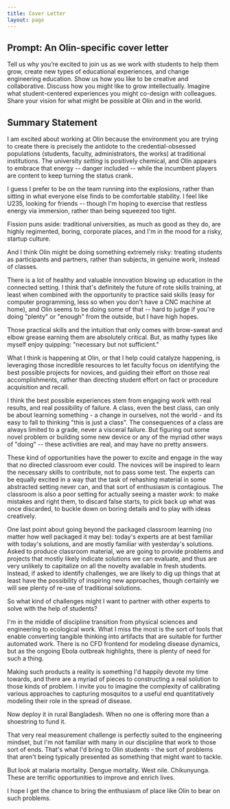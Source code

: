```yaml
---
title: Cover Letter
layout: page
---
```


## Prompt: An Olin-specific cover letter

Tell us why you’re excited to join us as we work with students to help them
grow, create new types of educational experiences, and change engineering
education. Show us how you like to be creative and collaborative. Discuss how
you might like to grow intellectually. Imagine what student-centered experiences
you might co-design with colleagues. Share your vision for what might be
possible at Olin and in the world.

## Summary Statement

I am excited about working at Olin because the environment you are trying to create
there is precisely the antidote to the credential-obsessed populations (students,
faculty, administrators, the works) at traditional institutions.  The university
*setting* is positively chemical, and Olin appears to embrace that energy --
danger included -- while the incumbent players are content to keep turning the
status crank.

I guess I prefer to be on the team running into the explosions, rather than sitting in
what everyone else finds to be comfortable stability.  I feel like U235, looking
for friends -- though I'm hoping to exercise that restless energy via immersion,
rather than being squeezed too tight.

Fission puns aside: traditional universities, as much as good as they do, are
highly regimented, boring, corporate places, and I'm in the mood for a risky, startup culture.

And I think Olin might be doing something extremely risky: treating students as
participants and partners, rather than subjects, in genuine work, instead of classes.

There is a lot of healthy and valuable innovation blowing up education in the
connected setting.  I think that's definitely the future of rote skills training,
at least when combined with the opportunity to practice said skills (easy for computer programming,
less so when you don't have a CNC machine at home), and Olin seems to be doing some
of that -- hard to judge if you're doing "plenty" or "enough" from the outside,
but I have high hopes.

Those practical skills and the intuition that only comes with brow-sweat and elbow
grease earning them are absolutely critical.  But, as mathy types like myself enjoy
quipping: "necessary but not sufficient."

What I think is happening at Olin, or that I help could catalyze happening, is leveraging those
incredible resources to let faculty focus on identifying the best possible projects
for novices, and guiding their effort on those real accomplishments, rather than directing
student effort on fact or procedure acquisition and recall.

I think the best possible experiences stem from engaging work with real results,
and real possibility of failure.  A class, even the best class, can only be
about learning something - a change in ourselves, not the world - and its easy
to fall to thinking "this is just a class".  The consequences of a class are
always limited to a grade, never a visceral failure.  But figuring out some
novel problem or building some new device or any of the myriad other ways of
"doing" -- these activities are real, and may have no pretty answers.

These kind of opportunities have the power to excite and engage in the way that
no directed classroom ever could.  The novices will be inspired to learn the necessary
skills to contribute, not to pass some test.  The experts can be equally excited
in a way that the task of rehashing material in some abstracted setting never can,
and that sort of enthusiasm is contagious.  The classroom is also a poor setting
for actually seeing a master *work*: to make mistakes and right them, to discard
false starts, to pick back up what was once discarded, to buckle down on boring details
and to play with ideas creatively.

One last point about going beyond the packaged classroom learning (no matter how well packaged it may be):
today's experts are at best familiar with today's solutions, and are mostly familiar
with yesterday's solutions.  Asked to produce classroom material, we are going to
provide problems and projects that mostly likely indicate solutions we can evaluate,
and thus are very unlikely to capitalize on all the novelty available in fresh students.  Instead,
if asked to identify challenges, we are likely to dig up things that at least have the possibility of inspiring
new approaches, though certainly we will see plenty of re-use of traditional solutions.

So what kind of challenges might I want to partner with other experts to solve with the help of students?

I'm in the middle of discipline transition from physical sciences and engineering to
ecological work.  What I miss the most is the sort of tools that enable converting
tangible thinking into artifacts that are suitable for further automated work.  There
is no CFD frontend for modeling disease dynamics, but as the ongoing Ebola outbreak
highlights, there is plenty of need for such a thing.

Making such products a reality is something I'd happily devote my time towards,
and there are a myriad of pieces to constructing a real solution to those kinds
of problem.  I invite you to imagine the complexity of calibrating various
approaches to capturing mosquitos to a useful end quantitatively modeling their
role in the spread of disease.

Now deploy it in rural Bangladesh.  When no one is offering more than a shoestring
to fund it.

That very real measurement challenge is perfectly
suited to the engineering mindset, but I'm not familiar with many in our discipline
that work to those sort of ends.  That's what I'd bring to Olin students - the sort
of problems that aren't being typically presented as something that might want to
tackle.

But look at malaria mortality.  Dengue mortality.  West nile.  Chikunyunga.  These
are terrific opportunities to improve and enrich lives.

I hope I get the chance to bring the enthusiasm of place like Olin to bear on such
problems.
